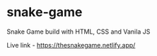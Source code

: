 # snake-game
Snake Game build with HTML, CSS and Vanila JS

Live link - https://thesnakegame.netlify.app/
